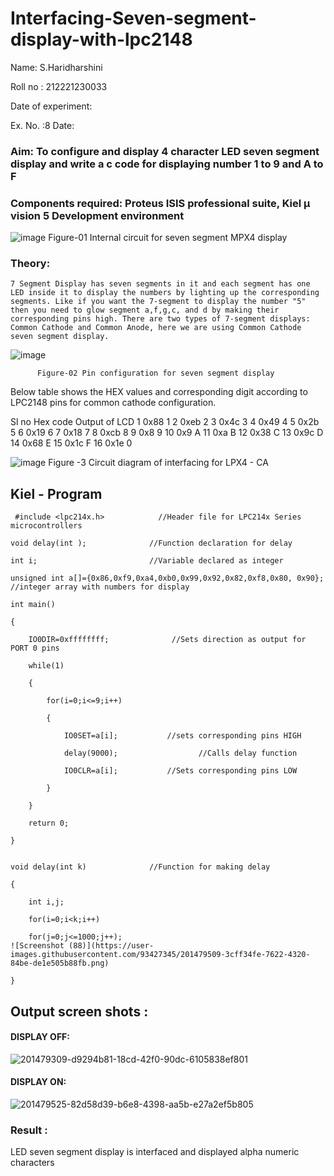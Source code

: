 
# Interfacing-Seven-segment-display-with-lpc2148

Name: S.Haridharshini	

Roll no : 212221230033

Date of experiment:



Ex. No. :8
Date: 
 

### Aim: To configure and display 4 character LED seven segment display and write a c code for displaying number 1 to 9 and A to F 
### Components required: Proteus ISIS professional suite, Kiel μ vision 5 Development environment 
 ![image](https://user-images.githubusercontent.com/36288975/201021692-efa39349-1a3c-4737-aadc-1843b954c78d.png)
Figure-01 Internal circuit for seven segment MPX4 display



### Theory: 
	7 Segment Display has seven segments in it and each segment has one LED inside it to display the numbers by lighting up the corresponding segments. Like if you want the 7-segment to display the number "5" then you need to glow segment a,f,g,c, and d by making their corresponding pins high. There are two types of 7-segment displays: Common Cathode and Common Anode, here we are using Common Cathode seven segment display.
   ![image](https://user-images.githubusercontent.com/36288975/201021740-565b47cd-26d8-4e54-a092-eef7a0a85278.png)
 
          Figure-02 Pin configuration for seven segment display  


Below table shows the HEX values and corresponding digit according to LPC2148 pins for common cathode configuration.



Sl no 	Hex code 	Output of LCD
1	0x88	1
2	0xeb	2
3	0x4c	3
4	0x49	4
5	0x2b	5
6	0x19	6
7	0x18	7
8	0xcb	8
9	0x8	9
10	0x9	A
11	0xa	B
12	0x38	C
13	0x9c	D
14	0x68	E
15	0x1c 	F
16	0x1e	0

 

![image](https://user-images.githubusercontent.com/36288975/201021930-7efe2b15-b0de-4d52-b87d-329fe6b91c89.png)
        Figure -3 Circuit diagram of interfacing for LPX4 - CA

## Kiel - Program 
```
 #include <lpc214x.h>            //Header file for LPC214x Series microcontrollers

void delay(int );              //Function declaration for delay

int i;                         //Variable declared as integer

unsigned int a[]={0x86,0xf9,0xa4,0xb0,0x99,0x92,0x82,0xf8,0x80, 0x90}; //integer array with numbers for display

int main()

{ 

    IO0DIR=0xffffffff;              //Sets direction as output for PORT 0 pins

    while(1)

    {

        for(i=0;i<=9;i++)

        {

            IO0SET=a[i];           //sets corresponding pins HIGH

            delay(9000);                  //Calls delay function

            IO0CLR=a[i];           //Sets corresponding pins LOW

        }

    }

    return 0;

}


void delay(int k)              //Function for making delay

{

    int i,j;

    for(i=0;i<k;i++)

    for(j=0;j<=1000;j++);
![Screenshot (88)](https://user-images.githubusercontent.com/93427345/201479509-3cff34fe-7622-4320-84be-de1e505b88fb.png)

}
```
##  Output screen shots :
#### DISPLAY OFF:
![201479309-d9294b81-18cd-42f0-90dc-6105838ef801](https://user-images.githubusercontent.com/94169318/202906916-321f1412-9ba2-43a1-81ef-99aad107a9e6.png)

#### DISPLAY ON:
![201479525-82d58d39-b6e8-4398-aa5b-e27a2ef5b805](https://user-images.githubusercontent.com/94169318/202906943-e5622666-0175-4b15-aee9-d8e5d0437cd6.png)

### Result :
LED seven segment display is interfaced and displayed alpha numeric characters 

